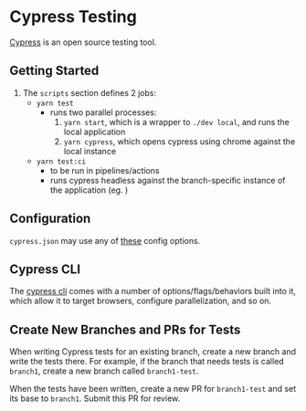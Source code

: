 # Cypress Testing

[Cypress](https://www.cypress.io/features) is an open source testing tool.

## Getting Started

1. The `scripts` section defines 2 jobs:
   - `yarn test`
     - runs two parallel processes:
       1. `yarn start`, which is a wrapper to `./dev local`, and runs the local application
       1. `yarn cypress`, which opens cypress using chrome against the local instance
   - `yarn test:ci`
     - to be run in pipelines/actions
     - runs cypress headless against the branch-specific instance of the application (eg. )

## Configuration

`cypress.json` may use any of [these](https://docs.cypress.io/guides/references/configuration#Global) config options.

## Cypress CLI

The [cypress cli](https://docs.cypress.io/guides/guides/command-line) comes with a number of options/flags/behaviors built into it, which allow it to target browsers, configure parallelization, and so on.

## Create New Branches and PRs for Tests

When writing Cypress tests for an existing branch, create a new branch and write the tests there. For example, if the branch that needs tests is called `branch1`, create a new branch called `branch1-test`.

When the tests have been written, create a new PR for `branch1-test` and set its base to `branch1`. Submit this PR for review.
